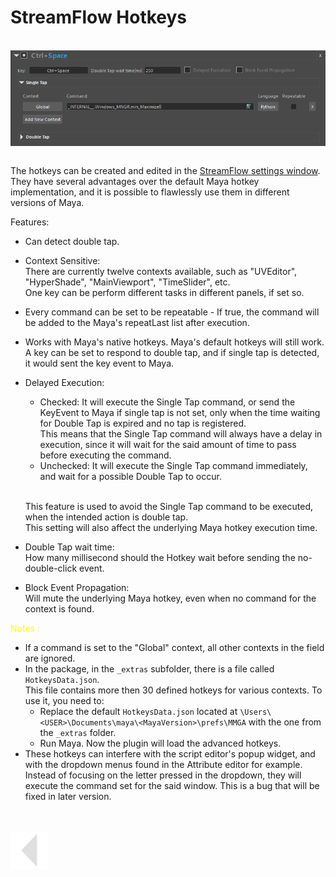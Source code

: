 
# StreamFlow Hotkeys
<br>
<img src="../../media/img/HotkeyUI.png" alt="drawing" align="center" width="800"/><br><br>

The hotkeys can be created and edited in the [StreamFlow settings window](../UIs/./settings.md#).
They have several advantages over the default Maya hotkey implementation, and it is possible to flawlessly use them in different versions of Maya.

Features:
* Can detect double tap.
  
* Context Sensitive:<br>
  There are currently twelve contexts available, such as "UVEditor", "HyperShade", "MainViewport", "TimeSlider", etc.<br>
  One key can be perform different tasks in different panels, if set so.<br>

* Every command can be set to be repeatable - If true, the command will be added to the Maya's repeatLast list after execution.

* Works with Maya's native hotkeys.
  Maya's default hotkeys will still work. A key can be set to respond to double tap, and if single tap is detected, it would sent the key event to Maya.

* Delayed Execution: <br>
    * Checked:  It will execute the Single Tap command, or send the KeyEvent to Maya if single tap is not set, only when the time waiting for Double Tap is expired and no tap is registered.<br>
    This means that the Single Tap command will always have a delay in execution, since it will wait for the said amount of time to pass before executing the command.
    * Unchecked: It will execute the Single Tap command immediately, and wait for a possible Double Tap to occur.<br><br>

    This feature is  used to avoid the Single Tap command to be executed, when the intended action is double tap.<br>
    This setting will also affect the underlying Maya hotkey execution time.

* Double Tap wait time: <br>
  How many millisecond should the Hotkey wait before sending the no-double-click event.

* Block Event Propagation: <br>
  Will mute the underlying Maya hotkey,  even when no command for the context is found.


<span style="color: yellow;">Notes :</span>
  * If a command is set to the "Global" context, all other contexts in the field are ignored.<br>
  * In the package, in the `_extras` subfolder, there is a file called `HotkeysData.json`.<br>
    This file contains more then 30 defined hotkeys for various contexts. To use it, you need to:<br>
    * Replace the default `HotkeysData.json` located at `\Users\<USER>\Documents\maya\<MayaVersion>\prefs\MMGA`  with the one from the `_extras` folder.
    * Run Maya. Now the plugin will load the advanced hotkeys.
  * These hotkeys can interfere with the script editor's popup widget, and with the dropdown menus found in the Attribute editor for example. Instead of focusing on the letter pressed in the dropdown, they will execute the command set for the said window. This is a bug that will be fixed in later version.

<br>
<br>



<a href="../../v_01_01_00_README.md#hotkeys">
    <img src="../../media/icons/Arrow_v2_LEFT.png" alt="BackArrow" height="60">
</a>